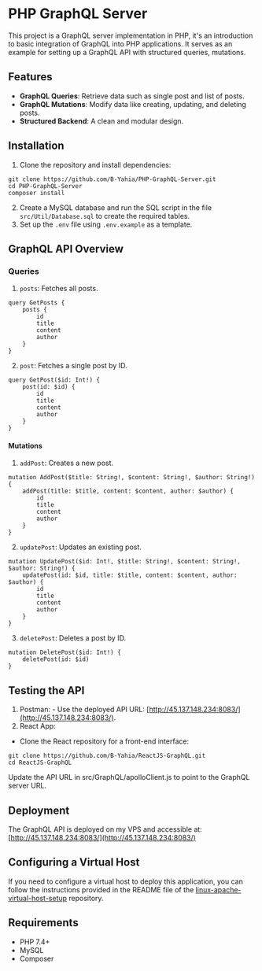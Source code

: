 # PHP GraphQL Server

This project is a GraphQL server implementation in PHP, it's an introduction to basic integration of GraphQL into PHP applications. It serves as an example for setting up a GraphQL API with structured queries, mutations.

## Features

  - **GraphQL Queries**: Retrieve data such as single post and list of posts.
  - **GraphQL Mutations**: Modify data like creating, updating, and deleting posts.
  - **Structured Backend**: A clean and modular design.

## Installation

1. Clone the repository and install dependencies:
```
git clone https://github.com/B-Yahia/PHP-GraphQL-Server.git  
cd PHP-GraphQL-Server   
composer install  
```
2. Create a MySQL database and run the SQL script in the file `src/Util/Database.sql` to create the required tables.
3. Set up the `.env` file using `.env.example` as a template.

## GraphQL API Overview

### Queries
  1. `posts`: Fetches all posts.
```
query GetPosts {
    posts {
        id
        title
        content
        author
    }
}

```
  2. `post`: Fetches a single post by ID.
```
query GetPost($id: Int!) {
    post(id: $id) {
        id
        title
        content
        author
    }
}

```
#### Mutations 
  1. `addPost`: Creates a new post.
```
mutation AddPost($title: String!, $content: String!, $author: String!) {
    addPost(title: $title, content: $content, author: $author) {
        id
        title
        content
        author
    }
}

```
  2. `updatePost`: Updates an existing post.
```
mutation UpdatePost($id: Int!, $title: String!, $content: String!, $author: String!) {
    updatePost(id: $id, title: $title, content: $content, author: $author) {
        id
        title
        content
        author
    }
}

```
  3. `deletePost`: Deletes a post by ID.
```
mutation DeletePost($id: Int!) {
    deletePost(id: $id)
}

```
## Testing the API
  1. Postman:
    - Use the deployed API URL: [http://45.137.148.234:8083/](http://45.137.148.234:8083/).
  2. React App:
  - Clone the React repository for a front-end interface:
```
git clone https://github.com/B-Yahia/ReactJS-GraphQL.git
cd ReactJS-GraphQL
```
Update the API URL in src/GraphQL/apolloClient.js to point to the GraphQL server URL.
## Deployment

The GraphQL API is deployed on my VPS and accessible at:
[http://45.137.148.234:8083/](http://45.137.148.234:8083/)

## Configuring a Virtual Host

If you need to configure a virtual host to deploy this application, you can follow the instructions provided in the README file of the [linux-apache-virtual-host-setup](https://github.com/B-Yahia/linux-apache-virtual-host-setup) repository.

## Requirements

  - PHP 7.4+
  - MySQL
  - Composer
